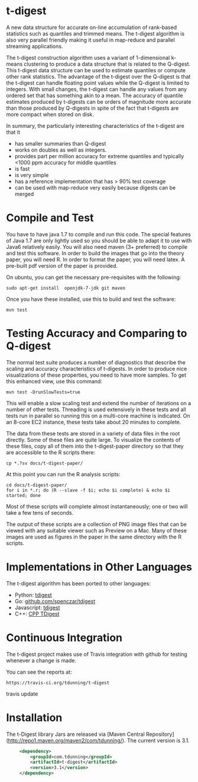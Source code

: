 t-digest
========

A new data structure for accurate on-line accumulation of rank-based statistics such as quantiles
and trimmed means.  The t-digest algorithm is also very parallel friendly making it useful in
map-reduce and parallel streaming applications.

The t-digest construction algorithm uses a variant of 1-dimensional k-means clustering to produce a
data structure that is related to the Q-digest.  This t-digest data structure can be used to estimate
quantiles or compute other rank statistics.  The advantage of the t-digest over the Q-digest is that
the t-digest can handle floating point values while the Q-digest is limited to integers.  With small
changes, the t-digest can handle any values from any ordered set that has something akin to a mean.
The accuracy of quantile estimates produced by t-digests can be orders of magnitude more accurate than
those produced by Q-digests in spite of the fact that t-digests are more compact when stored on disk.

In summary, the particularly interesting characteristics of the t-digest are that it

* has smaller summaries than Q-digest
* works on doubles as well as integers.
* provides part per million accuracy for extreme quantiles and typically <1000 ppm accuracy for middle quantiles
* is fast
* is very simple
* has a reference implementation that has > 90% test coverage
* can be used with map-reduce very easily because digests can be merged

Compile and Test
================

You have to have java 1.7 to compile and run this code.  The special features of Java 1.7 are only lightly used
so you should be able to adapt it to use with Java6 relatively easily.  You will also need maven (3+ preferred)
to compile and test this software.  In order to build the images that go into the theory paper, you will need R.
In order to format the paper, you will need latex.  A pre-built pdf version of the paper is provided.

On ubuntu, you can get the necessary pre-requisites with the following:

    sudo apt-get install  openjdk-7-jdk git maven

Once you have these installed, use this to build and test the software:

    mvn test

Testing Accuracy and Comparing to Q-digest
================

The normal test suite produces a number of diagnostics that describe the scaling and accuracy characteristics of
t-digests.  In order to produce nice visualizations of these properties, you need to have more samples.  To get
this enhanced view, use this command:

    mvn test -DrunSlowTests=true

This will enable a slow scaling test and extend the number of iterations on a number of other tests.  Threading
is used extensively in these tests and all tests run in parallel so running this on a multi-core machine is
indicated. On an 8-core EC2 instance, these tests take about 20 minutes to complete.

The data from these tests are stored in a variety of data files in the root directly.  Some of these files are
quite large.  To visualize the contents of these files, copy all of them into the t-digest-paper directory so
that they are accessible to the R scripts there:

    cp *.?sv docs/t-digest-paper/

At this point you can run the R analysis scripts:

    cd docs/t-digest-paper/
    for i in *.r; do (R --slave -f $i; echo $i complete) & echo $i started; done

Most of these scripts will complete almost instantaneously; one or two will take a few tens of seconds.

The output of these scripts are a collection of PNG image files that can be viewed with any suitable viewer
such as Preview on a Mac.  Many of these images are used as figures in the paper in the same directory with
the R scripts.

Implementations in Other Languages
=================
The t-digest algorithm has been ported to other languages:
 - Python: [tdigest](https://github.com/CamDavidsonPilon/tdigest)
 - Go: [github.com/spenczar/tdigest](https://github.com/spenczar/tdigest)
 - Javascript: [tdigest](https://github.com/welch/tdigest)
 - C++: [CPP TDigest](https://github.com/gpichot/cpp-tdigest)

Continuous Integration
=================

The t-digest project makes use of Travis integration with github for testing whenever a change is made.

You can see the reports at:

    https://travis-ci.org/tdunning/t-digest

travis update

Installation
===============

The t-Digest library Jars are released via [Maven Central Repository] (http://repo1.maven.org/maven2/com/tdunning/).
The current version is 3.1.

 ```xml
      <dependency>
          <groupId>com.tdunning</groupId>
          <artifactId>t-digest</artifactId>
          <version>3.1</version>
      </dependency>
 ```     
      

